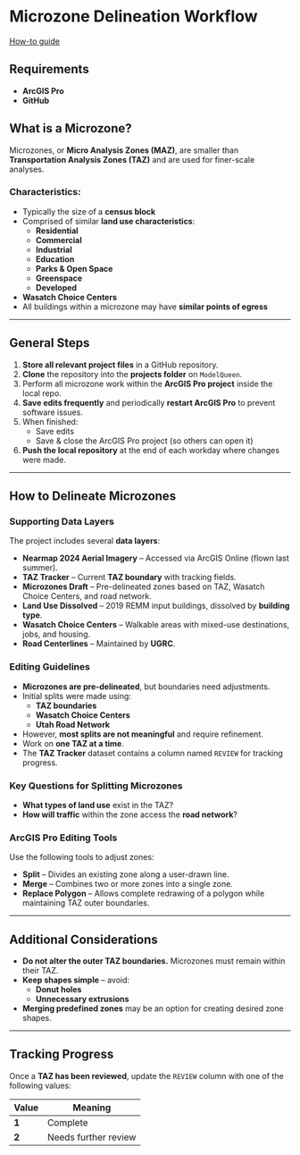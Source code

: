 # Microzone Delineation Workflow  
[How-to guide](https://docs.google.com/document/d/1gxxo6a0muU6JxEXwSgjpeitC1U00WUzy3vLYgeUYgp0/edit?tab=t.0)


## Requirements  
- **ArcGIS Pro**  
- **GitHub**  

## What is a Microzone?  
Microzones, or **Micro Analysis Zones (MAZ)**, are smaller than **Transportation Analysis Zones (TAZ)** and are used for finer-scale analyses.  

### Characteristics:  
- Typically the size of a **census block**  
- Comprised of similar **land use characteristics**:  
  - **Residential**  
  - **Commercial**  
  - **Industrial**  
  - **Education**  
  - **Parks & Open Space**  
  - **Greenspace**  
  - **Developed**  
- **Wasatch Choice Centers**  
- All buildings within a microzone may have **similar points of egress**  

---

## General Steps  

1. **Store all relevant project files** in a GitHub repository.  
2. **Clone** the repository into the **projects folder** on `ModelQueen`.  
3. Perform all microzone work within the **ArcGIS Pro project** inside the local repo.  
4. **Save edits frequently** and periodically **restart ArcGIS Pro** to prevent software issues.  
5. When finished:  
   - Save edits  
   - Save & close the ArcGIS Pro project (so others can open it)  
6. **Push the local repository** at the end of each workday where changes were made.  

---

## How to Delineate Microzones  

### Supporting Data Layers  
The project includes several **data layers**:  
- **Nearmap 2024 Aerial Imagery** – Accessed via ArcGIS Online (flown last summer).  
- **TAZ Tracker** – Current **TAZ boundary** with tracking fields.  
- **Microzones Draft** – Pre-delineated zones based on TAZ, Wasatch Choice Centers, and road network.  
- **Land Use Dissolved** – 2019 REMM input buildings, dissolved by **building type**.  
- **Wasatch Choice Centers** – Walkable areas with mixed-use destinations, jobs, and housing.  
- **Road Centerlines** – Maintained by **UGRC**.  

### Editing Guidelines  
- **Microzones are pre-delineated**, but boundaries need adjustments.  
- Initial splits were made using:  
  - **TAZ boundaries**  
  - **Wasatch Choice Centers**  
  - **Utah Road Network**  
- However, **most splits are not meaningful** and require refinement.  
- Work on **one TAZ at a time**.  
- The **TAZ Tracker** dataset contains a column named `REVIEW` for tracking progress.  

### Key Questions for Splitting Microzones  
- **What types of land use** exist in the TAZ?  
- **How will traffic** within the zone access the **road network**?  

### ArcGIS Pro Editing Tools  
Use the following tools to adjust zones:  
- **Split** – Divides an existing zone along a user-drawn line.  
- **Merge** – Combines two or more zones into a single zone.  
- **Replace Polygon** – Allows complete redrawing of a polygon while maintaining TAZ outer boundaries.  

---

## Additional Considerations  
- **Do not alter the outer TAZ boundaries.** Microzones must remain within their TAZ.  
- **Keep shapes simple** – avoid:  
  - **Donut holes**  
  - **Unnecessary extrusions**  
- **Merging predefined zones** may be an option for creating desired zone shapes.  

---

## Tracking Progress  
Once a **TAZ has been reviewed**, update the `REVIEW` column with one of the following values:  

| Value | Meaning |  
|--------|--------------------------------|  
| **1** | Complete |  
| **2** | Needs further review |  